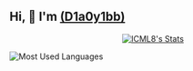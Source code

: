 ## Hi, 👋  I'm <a href="https://icml8.github.io/"> (D1a0y1bb)</a>
<p align="center">
  <a href="https://github.com/ICML8" class="rich-diff-level-one">
    <img src="https://github-readme-stats.vercel.app/api?username=ICML8&title_color=333&text_color=777" alt="ICML8's Stats" >
    <!-- &hide=issues
    <img src="https://github-readme-stats.vercel.app/api?username=ICML8&hide=issues&title_color=333&text_color=777" alt="ICML8's Stats" >
    -->
  </a>
</p>

![Most Used Languages](https://github-readme-stats.vercel.app/api/top-langs/?username=ICML8&theme=dark&layout=compact)

